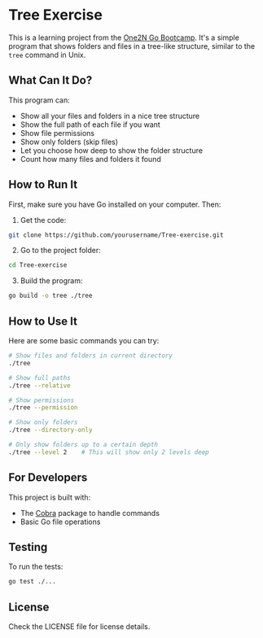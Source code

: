 # Tree Exercise

This is a learning project from the [One2N Go Bootcamp](https://one2n.io/go-bootcamp/go-projects/tree-in-go). It's a simple program that shows folders and files in a tree-like structure, similar to the `tree` command in Unix.

## What Can It Do?

This program can:
- Show all your files and folders in a nice tree structure
- Show the full path of each file if you want
- Show file permissions
- Show only folders (skip files)
- Let you choose how deep to show the folder structure
- Count how many files and folders it found

## How to Run It

First, make sure you have Go installed on your computer. Then:

1. Get the code:
```bash
git clone https://github.com/yourusername/Tree-exercise.git
```

2. Go to the project folder:
```bash
cd Tree-exercise
```

3. Build the program:
```bash
go build -o tree ./tree
```

## How to Use It

Here are some basic commands you can try:

```bash
# Show files and folders in current directory
./tree

# Show full paths
./tree --relative

# Show permissions
./tree --permission

# Show only folders
./tree --directory-only

# Only show folders up to a certain depth
./tree --level 2    # This will show only 2 levels deep
```

## For Developers

This project is built with:
- The [Cobra](https://github.com/spf13/cobra) package to handle commands
- Basic Go file operations

## Testing

To run the tests:
```bash
go test ./...
```

## License

Check the LICENSE file for license details.
